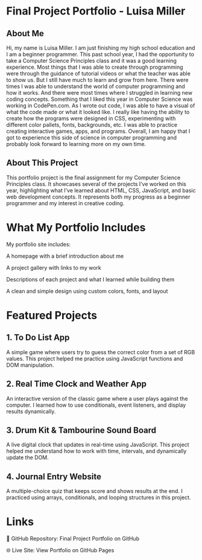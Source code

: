# Final Project Portfolio - Luisa Miller

## About Me
Hi, my name is Luisa Miller. I am just finishing my high school education and I am a beginner programmer. 
This past school year, I had the opportunity to take a Computer Science Principles class and it was a good learning experience. Most things that I was able to create through programming were through the guidance of tutorial videos or what the teacher was able to show us. But I still have much to learn and grow from here. 
There were times I was able to understand the world of computer programming and how it works. And there were most times where I struggled in learning new coding concepts. Something that I liked this year in Computer Science was working in CodePen.com. As I wrote out code, I was able to have a visual of what the code made or what it looked like. I really like having the ability to create how the programs were designed in CSS, experimenting with different color pallets, fonts, backgrounds, etc. I was able to practice creating interactive games, apps, and programs. 
Overall, I am happy that I got to experience this side of science in computer programming and probably look forward to learning more on my own time.

## About This Project
This portfolio project is the final assignment for my Computer Science Principles class. It showcases several of the projects I’ve worked on this year, highlighting what I’ve learned about HTML, CSS, JavaScript, and basic web development concepts. It represents both my progress as a beginner programmer and my interest in creative coding.

# What My Portfolio Includes
My portfolio site includes:

A homepage with a brief introduction about me

A project gallery with links to my work

Descriptions of each project and what I learned while building them

A clean and simple design using custom colors, fonts, and layout

# Featured Projects
## 1. To Do List App
A simple game where users try to guess the correct color from a set of RGB values. This project helped me practice using JavaScript functions and DOM manipulation.

## 2. Real Time Clock and Weather App
An interactive version of the classic game where a user plays against the computer. I learned how to use conditionals, event listeners, and display results dynamically.

## 3. Drum Kit & Tambourine Sound Board
A live digital clock that updates in real-time using JavaScript. This project helped me understand how to work with time, intervals, and dynamically update the DOM.

## 4. Journal Entry Website
A multiple-choice quiz that keeps score and shows results at the end. I practiced using arrays, conditionals, and looping structures in this project.

# Links
🔗 GitHub Repository: Final Project Portfolio on GitHub

🌐 Live Site: View Portfolio on GitHub Pages

